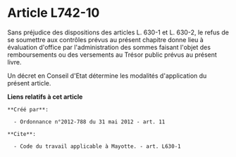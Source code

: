 # Article L742-10

Sans préjudice des dispositions des articles L. 630-1 et L. 630-2, le refus de se soumettre aux contrôles prévus au présent
chapitre donne lieu à évaluation d'office par l'administration des sommes faisant l'objet des remboursements ou des
versements au Trésor public prévus au présent livre. 

Un décret en Conseil d'Etat détermine les modalités d'application du présent article.

**Liens relatifs à cet article**

	**Créé par**:

	  - Ordonnance n°2012-788 du 31 mai 2012 - art. 11

	**Cite**:

	  - Code du travail applicable à Mayotte. - art. L630-1
